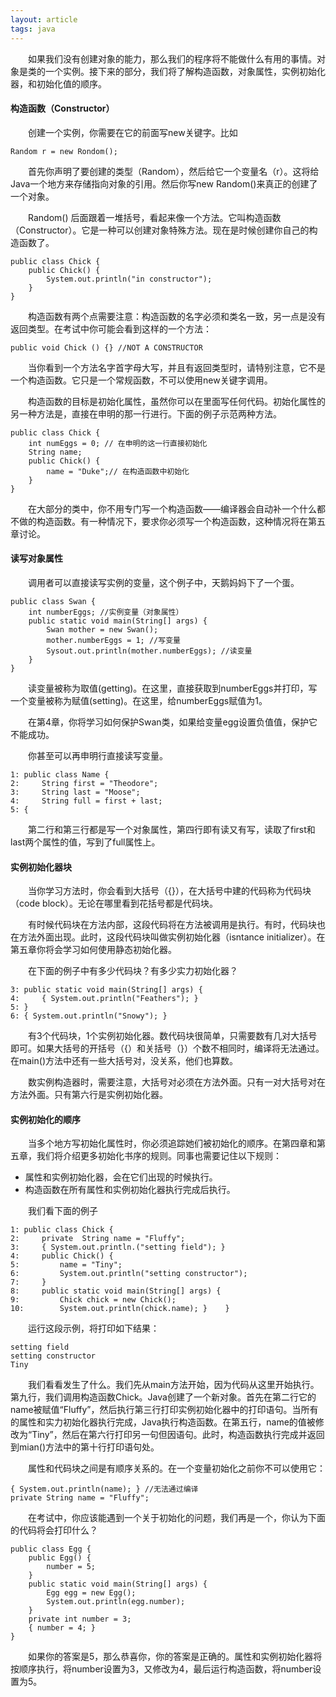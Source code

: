 ```yaml
---
layout: article
tags: java
---
```

&emsp;&emsp;如果我们没有创建对象的能力，那么我们的程序将不能做什么有用的事情。对象是类的一个实例。接下来的部分，我们将了解构造函数，对象属性，实例初始化器，和初始化值的顺序。

#### 构造函数（Constructor）
&emsp;&emsp;创建一个实例，你需要在它的前面写new关键字。比如
```
Random r = new Rondom();
```

&emsp;&emsp;首先你声明了要创建的类型（Random），然后给它一个变量名（r）。这将给Java一个地方来存储指向对象的引用。然后你写new Random()来真正的创建了一个对象。

&emsp;&emsp;Random() 后面跟着一堆括号，看起来像一个方法。它叫构造函数（Constructor）。它是一种可以创建对象特殊方法。现在是时候创建你自己的构造函数了。
```
public class Chick {
    public Chick() {
        System.out.println("in constructor");
    }
}
```
&emsp;&emsp;构造函数有两个点需要注意：构造函数的名字必须和类名一致，另一点是没有返回类型。在考试中你可能会看到这样的一个方法：
```
public void Chick () {} //NOT A CONSTRUCTOR
```

&emsp;&emsp;当你看到一个方法名字首字母大写，并且有返回类型时，请特别注意，它不是一个构造函数。它只是一个常规函数，不可以使用new关键字调用。

&emsp;&emsp;构造函数的目标是初始化属性，虽然你可以在里面写任何代码。初始化属性的另一种方法是，直接在申明的那一行进行。下面的例子示范两种方法。
```
public class Chick {
    int numEggs = 0; // 在申明的这一行直接初始化
    String name;
    public Chick() {
        name = "Duke";// 在构造函数中初始化
    }
}
```

&emsp;&emsp;在大部分的类中，你不用专门写一个构造函数——编译器会自动补一个什么都不做的构造函数。有一种情况下，要求你必须写一个构造函数，这种情况将在第五章讨论。

#### 读写对象属性
&emsp;&emsp;调用者可以直接读写实例的变量，这个例子中，天鹅妈妈下了一个蛋。
```
public class Swan {
    int numberEggs; //实例变量（对象属性）
    public static void main(String[] args) {
        Swan mother = new Swan();
        mother.numberEggs = 1; //写变量
        Sysout.out.println(mother.numberEggs); //读变量
    }
}
```
&emsp;&emsp;读变量被称为取值(getting)。在这里，直接获取到numberEggs并打印，写一个变量被称为赋值(setting)。在这里，给numberEggs赋值为1。

&emsp;&emsp;在第4章，你将学习如何保护Swan类，如果给变量egg设置负值值，保护它不能成功。

&emsp;&emsp;你甚至可以再申明行直接读写变量。
```
1: public class Name {
2:     String first = "Theodore";
3:     String last = "Moose";
4:     String full = first + last;
5: {
```
&emsp;&emsp;第二行和第三行都是写一个对象属性，第四行即有读又有写，读取了first和last两个属性的值，写到了full属性上。

#### 实例初始化器块
&emsp;&emsp;当你学习方法时，你会看到大括号（{}），在大括号中建的代码称为代码块（code block）。无论在哪里看到花括号都是代码块。

&emsp;&emsp;有时候代码块在方法内部，这段代码将在方法被调用是执行。有时，代码块也在方法外面出现。此时，这段代码块叫做实例初始化器（isntance initializer）。在第五章你将会学习如何使用静态初始化器。

&emsp;&emsp;在下面的例子中有多少代码块？有多少实力初始化器？
```
3: public static void main(String[] args) {
4:     { System.out.println("Feathers"); }
5: }
6: { System.out.println("Snowy"); }
```

&emsp;&emsp;有3个代码块，1个实例初始化器。数代码块很简单，只需要数有几对大括号即可。如果大括号的开括号（{）和关括号（}）个数不相同时，编译将无法通过。在main()方法中还有一些大括号对，没关系，他们也算数。

&emsp;&emsp;数实例构造器时，需要注意，大括号对必须在方法外面。只有一对大括号对在方法外面。只有第六行是实例初始化器。

#### 实例初始化的顺序
&emsp;&emsp;当多个地方写初始化属性时，你必须追踪她们被初始化的顺序。在第四章和第五章，我们将介绍更多初始化书序的规则。同事也需要记住以下规则：
* 属性和实例初始化器，会在它们出现的时候执行。
* 构造函数在所有属性和实例初始化器执行完成后执行。

&emsp;&emsp;我们看下面的例子
```
1: public class Chick {
2:     private  String name = "Fluffy";
3:     { System.out.println.("setting field"); }
4:     public Chick() {
5:         name = "Tiny";
6:         System.out.println("setting constructor");
7:     }
8:     public static void main(String[] args) {
9:         Chick chick = new Chick();    
10:        System.out.println(chick.name); }    }
```
&emsp;&emsp;运行这段示例，将打印如下结果：
```
setting field
setting constructor
Tiny
```
&emsp;&emsp;我们看看发生了什么。我们先从main方法开始，因为代码从这里开始执行。第九行，我们调用构造函数Chick。Java创建了一个新对象。首先在第二行它的name被赋值“Fluffy”，然后执行第三行打印实例初始化器中的打印语句。当所有的属性和实力初始化器执行完成，Java执行构造函数。在第五行，name的值被修改为“Tiny”，然后在第六行打印另一句但因语句。此时，构造函数执行完成并返回到mian()方法中的第十行打印语句处。

&emsp;&emsp;属性和代码块之间是有顺序关系的。在一个变量初始化之前你不可以使用它：
```
{ System.out.println(name); } //无法通过编译
private String name = "Fluffy";
```

&emsp;&emsp;在考试中，你应该能遇到一个关于初始化的问题，我们再是一个，你认为下面的代码将会打印什么？
```
public class Egg {
    public Egg() {
        number = 5;
    }
    public static void main(String[] args) {
        Egg egg = new Egg();
        System.out.println(egg.number);
    }
    private int number = 3;
    { number = 4; }
}
```

&emsp;&emsp;如果你的答案是5，那么恭喜你，你的答案是正确的。属性和实例初始化器将按顺序执行，将number设置为3，又修改为4，最后运行构造函数，将number设置为5。
